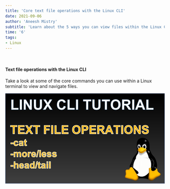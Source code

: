 ```yaml
---
title: 'Core text file operations with the Linux CLI'
date: 2021-09-06
author: 'Aneesh Mistry'
subtitle: 'Learn about the 5 ways you can view files within the Linux CLI.'
time: '6'
tags:
- Linux
---
```


<br>
<h4>Text file operations with the Linux CLI</h4>
<p>
Take a look at some of the core commands you can use within a Linux terminal to view and navigate files. 

[![YouTube video link](../images/067_textOps.jpg)](https://youtu.be/gfuDvpi_jYY)
</p>